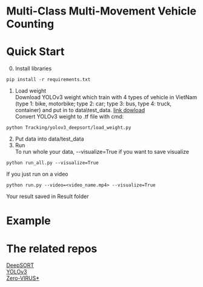 # Multi-Class Multi-Movement Vehicle Counting
# Quick Start
0. Install libraries 
```
pip install -r requirements.txt
```
1. Load weight  
Download YOLOv3 weight which train with 4 types of vehicle in VietNam (type 1: bike, motorbike; type 2: car; type 3: bus, type 4: truck, container) and put in to data\test_data. [link dowload](https://drive.google.com/file/d/1nzoJrKI2Q26GfqiCK0yJ39YQaW6Gepyp/view?usp=sharing)  
Convert YOLOv3 weight to .tf file with cmd:
```
python Tracking/yolov3_deepsort/load_weight.py
```
2. Put data into data/test_data
3. Run  
To run whole your data, --visualize=True if you want to save visualize 
```
python run_all.py --visualize=True
```
If you just run on a video
```
python run.py --video=<video_name.mp4> --visualize=True
```
Your result saved in Result folder

# Example
# The related repos
[DeepSORT](https://github.com/theAIGuysCode/yolov3_deepsort)  
[YOLOv3](https://arxiv.org/abs/1804.02767)  
[Zero-VIRUS*](https://github.com/Lijun-Yu/zero_virus)  

